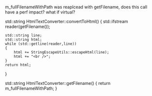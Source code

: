 m_fullFilenameWithPath was reaplcead with getFilename, does this call have a perf impact?
what if virtual?

std::string HtmlTextConverter::convertToHtml() 
{
    std::ifstream reader(getFilename());

    std::string line;
    std::string html;
    while (std::getline(reader,line))
    {
        html += StringEscapeUtils::escapeHtml(line);
        html += "<br />";
    }
    return html;
}

std::string HtmlTextConverter::getFilename() 
{
    return m_fullFilenameWithPath;
}
